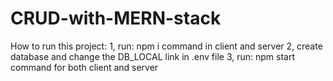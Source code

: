 # CRUD-with-MERN-stack

How to run this project: 
1, run: npm i command in client and server
2, create database and change the DB_LOCAL link in .env file
3, run: npm start command for both client and server

